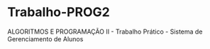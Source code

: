 # Trabalho-PROG2
 ALGORITMOS E PROGRAMAÇÃO II - Trabalho Prático - Sistema de Gerenciamento de Alunos
